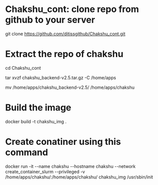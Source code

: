 # Chakshu_cont: clone repo from github to your server


git clone https://github.com/ditissgithub/Chakshu_cont.git



# Extract the repo of chakshu

cd Chakshu_cont

tar xvzf chakshu_backend-v2.5.tar.gz -C /home/apps 
 
mv /home/apps/chakshu_backend-v2.5/ /home/apps/chakshu



# Build the image

docker build -t chakshu_img .



# Create conatiner using this command

docker run -it --name chakshu --hostname chakshu --network create_container_slurm --privileged -v /home/apps/chakshu/:/home/apps/chakshu/ chakshu_img /usr/sbin/init
